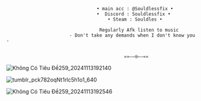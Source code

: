  
                                     • main acc : @Souldlessfix •
                                     •  Discord : Souldlessfix • 
                                         • Steam : Souldles •
                                
                                      Regularly Afk listen to music
                           - Don't take any demands when I don't know you -
   
  
                                               »»——⍟——««


   ![Không Có Tiêu Đề259_20241113192140](https://github.com/user-attachments/assets/598d59fc-0bab-4b44-8343-23fbbff5b106)




   ![tumblr_pck782oqNt1rlc5h1o1_640](https://github.com/user-attachments/assets/9a8d3966-8bdf-47eb-b684-10eabed0019c)


                                       

![Không Có Tiêu Đề259_20241113192546](https://github.com/user-attachments/assets/92c15bc1-bcf8-4de7-a16c-b2b3bc20c07e)





